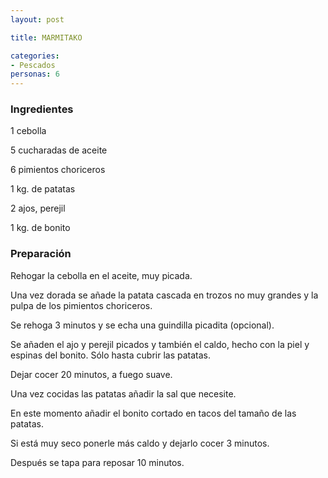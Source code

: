 ```yaml
---
layout: post

title: MARMITAKO

categories:
- Pescados
personas: 6 
---
```


<h3>Ingredientes</h3>
1 cebolla

5 cucharadas de aceite

6 pimientos choriceros

1 kg. de patatas

2 ajos, perejil

1 kg. de bonito

<h3>Preparación</h3>
Rehogar la cebolla en el aceite, muy picada.

Una vez dorada se añade la patata cascada en trozos no muy grandes y la pulpa de los pimientos choriceros.

Se rehoga 3 minutos y se echa una guindilla picadita (opcional).

Se añaden el ajo y perejil picados y también el caldo, hecho con la piel y espinas del bonito. Sólo hasta cubrir las patatas.

Dejar cocer 20 minutos, a fuego suave.

Una vez cocidas las patatas añadir la sal que necesite.

En este momento añadir el bonito cortado en tacos del tamaño de las patatas.

Si está muy seco ponerle más caldo y dejarlo cocer 3 minutos.

Después se tapa para reposar 10 minutos.

